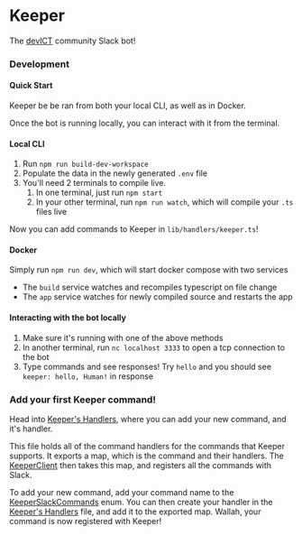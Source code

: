 # Keeper

The [devICT](https://devict.org) community Slack bot!

### Development

#### Quick Start

Keeper be be ran from both your local CLI, as well as in Docker.

Once the bot is running locally, you can interact with it from the terminal.

#### Local CLI

1. Run `npm run build-dev-workspace`
2. Populate the data in the newly generated `.env` file
3. You'll need 2 terminals to compile live.
    1. In one terminal, just run `npm start`
    2. In your other terminal, run `npm run watch`, which will compile your `.ts` files live

Now you can add commands to Keeper in `lib/handlers/keeper.ts`!

#### Docker

Simply run `npm run dev`, which will start docker compose with two services

- The `build` service watches and recompiles typescript on file change
- The `app` service watches for newly compiled source and restarts the app

#### Interacting with the bot locally

1. Make sure it's running with one of the above methods
2. In another terminal, run `nc localhost 3333` to open a tcp connection to the bot
3. Type commands and see responses! Try `hello` and you should see `keeper: hello, Human!` in response

### Add your first Keeper command!

Head into [Keeper's Handlers](./src/lib/handlers/keeper.ts), where you can add your new command, and it's handler.

This file holds all of the command handlers for the commands that Keeper supports. It exports a map, which is the command and their handlers. The [KeeperClient](./src/lib/clients/keeper.ts) then takes this map, and registers all the commands with Slack.

To add your new command, add your command name to the [KeeperSlackCommands](./src/types/clients/keeper.ts) enum. You can then create your handler in the [Keeper's Handlers](./src/lib/handlers/keeper.ts) file, and add it to the exported map. Wallah, your command is now registered with Keeper!